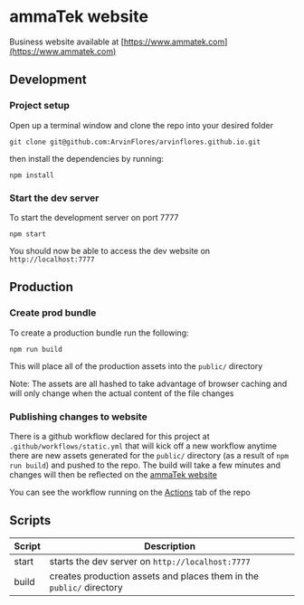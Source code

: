 # ammaTek website

Business website available at [https://www.ammatek.com](https://www.ammatek.com)

## Development

### Project setup

Open up a terminal window and clone the repo into your desired folder

```
git clone git@github.com:ArvinFlores/arvinflores.github.io.git
```
then install the dependencies by running:
```
npm install
```

### Start the dev server
To start the development server on port 7777
```
npm start
```
You should now be able to access the dev website on `http://localhost:7777`

## Production

### Create prod bundle

To create a production bundle run the following:
```
npm run build
```
This will place all of the production assets into the `public/` directory

Note: The assets are all hashed to take advantage of browser caching and will only change when the actual content of the file changes

### Publishing changes to website

There is a github workflow declared for this project at `.github/workflows/static.yml` that will kick off a new workflow anytime there are new assets generated for the `public/` directory (as a result of `npm run build`) and pushed to the repo. The build will take a few minutes and changes will then be reflected on the [ammaTek website](https://www.ammatek.com)

You can see the workflow running on the [Actions](https://github.com/ArvinFlores/arvinflores.github.io/actions) tab of the repo

## Scripts

| Script      | Description |
| ----------- | ----------- |
| start | starts the dev server on `http://localhost:7777` |
| build | creates production assets and places them in the `public/` directory |

